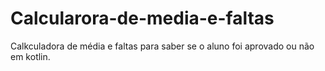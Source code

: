 # Calcularora-de-media-e-faltas
Calkculadora de média e faltas para saber se o aluno foi aprovado ou não em kotlin.

